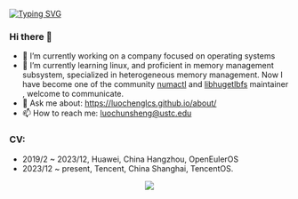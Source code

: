 <a href="https://git.io/typing-svg"><img src="https://readme-typing-svg.demolab.com?pause=500&width=850&lines=Keep+it+simple+stupid" alt="Typing SVG" /></a>

### Hi there 👋
- 🔭 I’m currently working on a company focused on operating systems
- 🌱 I’m currently learning linux, and proficient in memory management subsystem, specialized in heterogeneous memory management. Now I have become one of the community [numactl](https://github.com/numactl/numactl/) and [libhugetlbfs](https://github.com/libhugetlbfs/libhugetlbfs) maintainer , welcome to communicate.
- 💬 Ask me about: https://luochenglcs.github.io/about/
- 📫 How to reach me: luochunsheng@ustc.edu

### CV:
- 2019/2 ~ 2023/12,  Huawei,  China Hangzhou, OpenEulerOS
- 2023/12 ~ present, Tencent, China Shanghai, TencentOS.

<p align="center">
<img src="https://github-readme-stats.vercel.app/api?username=luochenglcs&include_all_commits=true" />
</p>

<!--
**luochenglcs/luochenglcs** is a ✨ _special_ ✨ repository because its `README.md` (this file) appears on your GitHub profile.

Here are some ideas to get you started:

- 🔭 I’m currently working on ...
- 🌱 I’m currently learning ...
- 👯 I’m looking to collaborate on ...
- 🤔 I’m looking for help with ...
- 💬 Ask me about ...
- 📫 How to reach me: ...
- 😄 Pronouns: ...
- ⚡ Fun fact: ...
-->


